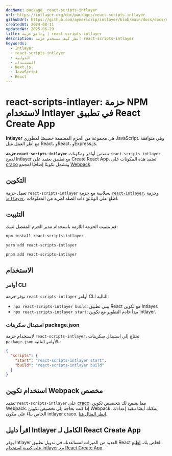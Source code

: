 ```yaml
---
docName: package__react-scripts-intlayer
url: https://intlayer.org/doc/packages/react-scripts-intlayer
githubUrl: https://github.com/aymericzip/intlayer/blob/main/docs/docs/en/packages/react-scripts-intlayer/index.md
createdAt: 2024-08-11
updatedAt: 2025-06-29
title: وثائق حزمة | react-scripts-intlayer
description: انظر كيف تستخدم حزمة react-scripts-intlayer
keywords:
  - Intlayer
  - react-scripts-intlayer
  - الدولية
  - المستندات
  - Next.js
  - JavaScript
  - React
---
```


# react-scripts-intlayer: حزمة NPM لاستخدام Intlayer في تطبيق React Create App

**Intlayer** هي مجموعة من الحزم المصممة خصيصًا لمطوري JavaScript. وهي متوافقة مع أطر العمل مثل React، وReact، وExpress.js.

**حزمة `react-scripts-intlayer`** تتضمن أوامر ومكونات `react-scripts-intlayer` لدمج Intlayer مع تطبيق يعتمد على Create React App. تعتمد هذه المكونات على [craco](https://craco.js.org/) وتشمل تكوينًا إضافيًا لمجمع [Webpack](https://webpack.js.org/).

## التكوين

تعمل حزمة `react-scripts-intlayer` بسلاسة مع [حزمة `react-intlayer`](https://github.com/aymericzip/intlayer/blob/main/docs/docs/ar/packages/react-intlayer/index.md)، و[حزمة `intlayer`](https://github.com/aymericzip/intlayer/blob/main/docs/docs/ar/packages/intlayer/index.md). اطلع على الوثائق ذات الصلة لمزيد من المعلومات.

## التثبيت

قم بتثبيت الحزمة اللازمة باستخدام مدير الحزم المفضل لديك:

```bash packageManager="npm"
npm install react-scripts-intlayer
```

```bash packageManager="yarn"
yarn add react-scripts-intlayer
```

```bash packageManager="pnpm"
pnpm add react-scripts-intlayer
```

## الاستخدام

### أوامر CLI

توفر حزمة `react-scripts-intlayer` أوامر CLI التالية:

- `npx react-scripts-intlayer build`: يبني تطبيق React مع تكوين Intlayer.
- `npx react-scripts-intlayer start`: يبدأ خادم التطوير مع تكوين Intlayer.

### استبدال سكربتات package.json

لاستخدام حزمة `react-scripts-intlayer`، تحتاج إلى استبدال سكربتات `package.json` بالأوامر التالية:

```json fileName="package.json"
{
  "scripts": {
    "start": "react-scripts-intlayer start",
    "build": "react-scripts-intlayer build"
  }
}
```

## استخدام تكوين Webpack مخصص

تعتمد `react-scripts-intlayer` على [craco](https://craco.js.org/)، مما يسمح لك بتخصيص تكوين Webpack.
إذا كنت بحاجة إلى تخصيص تكوين Webpack، يمكنك أيضًا تنفيذ إعدادك الخاص بناءً على مكون intlayer craco. [انظر المثال هنا](https://github.com/aymericzip/intlayer/blob/main/examples/react-app/craco.config.js).

## اقرأ دليل Intlayer الكامل لـ React Create App

يوفر Intlayer العديد من الميزات لمساعدتك في تدويل تطبيق React الخاص بك.
[اطلع على كيفية استخدام intlayer مع React Create App](https://github.com/aymericzip/intlayer/blob/main/docs/docs/ar/intlayer_with_create_react_app.md).
